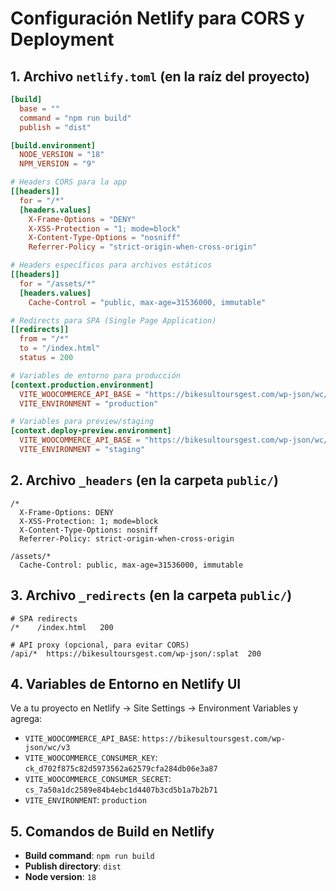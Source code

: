 # Configuración Netlify para CORS y Deployment

## 1. Archivo `netlify.toml` (en la raíz del proyecto)

```toml
[build]
  base = ""
  command = "npm run build"
  publish = "dist"

[build.environment]
  NODE_VERSION = "18"
  NPM_VERSION = "9"

# Headers CORS para la app
[[headers]]
  for = "/*"
  [headers.values]
    X-Frame-Options = "DENY"
    X-XSS-Protection = "1; mode=block"
    X-Content-Type-Options = "nosniff"
    Referrer-Policy = "strict-origin-when-cross-origin"

# Headers específicos para archivos estáticos
[[headers]]
  for = "/assets/*"
  [headers.values]
    Cache-Control = "public, max-age=31536000, immutable"

# Redirects para SPA (Single Page Application)
[[redirects]]
  from = "/*"
  to = "/index.html"
  status = 200

# Variables de entorno para producción
[context.production.environment]
  VITE_WOOCOMMERCE_API_BASE = "https://bikesultoursgest.com/wp-json/wc/v3"
  VITE_ENVIRONMENT = "production"

# Variables para preview/staging
[context.deploy-preview.environment]
  VITE_WOOCOMMERCE_API_BASE = "https://bikesultoursgest.com/wp-json/wc/v3"
  VITE_ENVIRONMENT = "staging"
```

## 2. Archivo `_headers` (en la carpeta `public/`)

```
/*
  X-Frame-Options: DENY
  X-XSS-Protection: 1; mode=block
  X-Content-Type-Options: nosniff
  Referrer-Policy: strict-origin-when-cross-origin

/assets/*
  Cache-Control: public, max-age=31536000, immutable
```

## 3. Archivo `_redirects` (en la carpeta `public/`)

```
# SPA redirects
/*    /index.html   200

# API proxy (opcional, para evitar CORS)
/api/*  https://bikesultoursgest.com/wp-json/:splat  200
```

## 4. Variables de Entorno en Netlify UI

Ve a tu proyecto en Netlify → Site Settings → Environment Variables y agrega:

- `VITE_WOOCOMMERCE_API_BASE`: `https://bikesultoursgest.com/wp-json/wc/v3`
- `VITE_WOOCOMMERCE_CONSUMER_KEY`: `ck_d702f875c82d5973562a62579cfa284db06e3a87`
- `VITE_WOOCOMMERCE_CONSUMER_SECRET`: `cs_7a50a1dc2589e84b4ebc1d4407b3cd5b1a7b2b71`
- `VITE_ENVIRONMENT`: `production`

## 5. Comandos de Build en Netlify

- **Build command**: `npm run build`
- **Publish directory**: `dist`
- **Node version**: `18`
